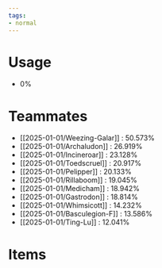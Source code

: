 ```yaml
---
tags:
- normal
---
```

# Usage
- 0%
# Teammates
- [[2025-01-01/Weezing-Galar]] : 50.573%
- [[2025-01-01/Archaludon]] : 26.919%
- [[2025-01-01/Incineroar]] : 23.128%
- [[2025-01-01/Toedscruel]] : 20.917%
- [[2025-01-01/Pelipper]] : 20.133%
- [[2025-01-01/Rillaboom]] : 19.045%
- [[2025-01-01/Medicham]] : 18.942%
- [[2025-01-01/Gastrodon]] : 18.814%
- [[2025-01-01/Whimsicott]] : 14.232%
- [[2025-01-01/Basculegion-F]] : 13.586%
- [[2025-01-01/Ting-Lu]] : 12.041%
# Items